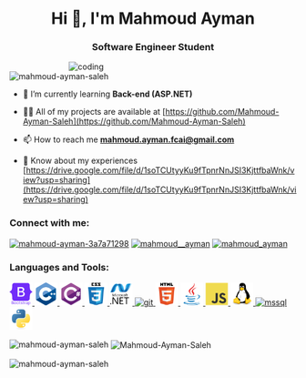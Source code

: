 <h1 align="center">Hi 👋, I'm Mahmoud Ayman</h1>
<h3 align="center">Software Engineer Student</h3>
<img align="right" alt="coding" width="400" src="https://miro.medium.com/v2/resize:fit:720/format:webp/1*K4frRTMDBMTDEMOiB4CaUw.gif">
<p align="left"> <img src="https://komarev.com/ghpvc/?username=mahmoud-ayman-saleh&label=Profile%20views&color=0e75b6&style=flat" alt="mahmoud-ayman-saleh" /> </p>

- 🌱 I’m currently learning **Back-end (ASP.NET)**

- 👨‍💻 All of my projects are available at [https://github.com/Mahmoud-Ayman-Saleh](https://github.com/Mahmoud-Ayman-Saleh)

- 📫 How to reach me **mahmoud.ayman.fcai@gmail.com**

- 📄 Know about my experiences [https://drive.google.com/file/d/1soTCUtyyKu9fTpnrNnJSI3KjttfbaWnk/view?usp=sharing](https://drive.google.com/file/d/1soTCUtyyKu9fTpnrNnJSI3KjttfbaWnk/view?usp=sharing)

<h3 align="left">Connect with me:</h3>
<p align="left">
<a href="https://linkedin.com/in/mahmoud-ayman-3a7a71298" target="blank"><img align="center" src="https://raw.githubusercontent.com/rahuldkjain/github-profile-readme-generator/master/src/images/icons/Social/linked-in-alt.svg" alt="mahmoud-ayman-3a7a71298" height="30" width="40" /></a>
<a href="https://codeforces.com/profile/mahmoud__ayman" target="blank"><img align="center" src="https://raw.githubusercontent.com/rahuldkjain/github-profile-readme-generator/master/src/images/icons/Social/codeforces.svg" alt="mahmoud__ayman" height="30" width="40" /></a>
<a href="https://www.leetcode.com/mahmoud_ayman" target="blank"><img align="center" src="https://raw.githubusercontent.com/rahuldkjain/github-profile-readme-generator/master/src/images/icons/Social/leet-code.svg" alt="mahmoud_ayman" height="30" width="40" /></a>
</p>

<h3 align="left">Languages and Tools:</h3>
<p align="left"> <a href="https://getbootstrap.com" target="_blank" rel="noreferrer"> <img src="https://raw.githubusercontent.com/devicons/devicon/master/icons/bootstrap/bootstrap-plain-wordmark.svg" alt="bootstrap" width="40" height="40"/> </a> <a href="https://www.w3schools.com/cpp/" target="_blank" rel="noreferrer"> <img src="https://raw.githubusercontent.com/devicons/devicon/master/icons/cplusplus/cplusplus-original.svg" alt="cplusplus" width="40" height="40"/> </a> <a href="https://www.w3schools.com/cs/" target="_blank" rel="noreferrer"> <img src="https://raw.githubusercontent.com/devicons/devicon/master/icons/csharp/csharp-original.svg" alt="csharp" width="40" height="40"/> </a> <a href="https://www.w3schools.com/css/" target="_blank" rel="noreferrer"> <img src="https://raw.githubusercontent.com/devicons/devicon/master/icons/css3/css3-original-wordmark.svg" alt="css3" width="40" height="40"/> </a> <a href="https://dotnet.microsoft.com/" target="_blank" rel="noreferrer"> <img src="https://raw.githubusercontent.com/devicons/devicon/master/icons/dot-net/dot-net-original-wordmark.svg" alt="dotnet" width="40" height="40"/> </a> <a href="https://git-scm.com/" target="_blank" rel="noreferrer"> <img src="https://www.vectorlogo.zone/logos/git-scm/git-scm-icon.svg" alt="git" width="40" height="40"/> </a> <a href="https://www.w3.org/html/" target="_blank" rel="noreferrer"> <img src="https://raw.githubusercontent.com/devicons/devicon/master/icons/html5/html5-original-wordmark.svg" alt="html5" width="40" height="40"/> </a> <a href="https://www.java.com" target="_blank" rel="noreferrer"> <img src="https://raw.githubusercontent.com/devicons/devicon/master/icons/java/java-original.svg" alt="java" width="40" height="40"/> </a> <a href="https://developer.mozilla.org/en-US/docs/Web/JavaScript" target="_blank" rel="noreferrer"> <img src="https://raw.githubusercontent.com/devicons/devicon/master/icons/javascript/javascript-original.svg" alt="javascript" width="40" height="40"/> </a> <a href="https://www.linux.org/" target="_blank" rel="noreferrer"> <img src="https://raw.githubusercontent.com/devicons/devicon/master/icons/linux/linux-original.svg" alt="linux" width="40" height="40"/> </a> <a href="https://www.microsoft.com/en-us/sql-server" target="_blank" rel="noreferrer"> <img src="https://www.svgrepo.com/show/303229/microsoft-sql-server-logo.svg" alt="mssql" width="40" height="40"/> </a> <a href="https://www.python.org" target="_blank" rel="noreferrer"> <img src="https://raw.githubusercontent.com/devicons/devicon/master/icons/python/python-original.svg" alt="python" width="40" height="40"/> </a> </p>

<p><img align="left" src="https://github-readme-stats.vercel.app/api/top-langs?username=mahmoud-ayman-saleh&show_icons=true&locale=en&layout=compact" alt="mahmoud-ayman-saleh" /></p>

<p>&nbsp;<img align="center" src="https://github-readme-stats.vercel.app/api?username=mahmoud-ayman-saleh&show_icons=true&locale=en" alt="Mahmoud-Ayman-Saleh" /></p>

<p><img align="center" src="https://github-readme-streak-stats.herokuapp.com/?user=mahmoud-ayman-saleh&" alt="mahmoud-ayman-saleh" /></p>
